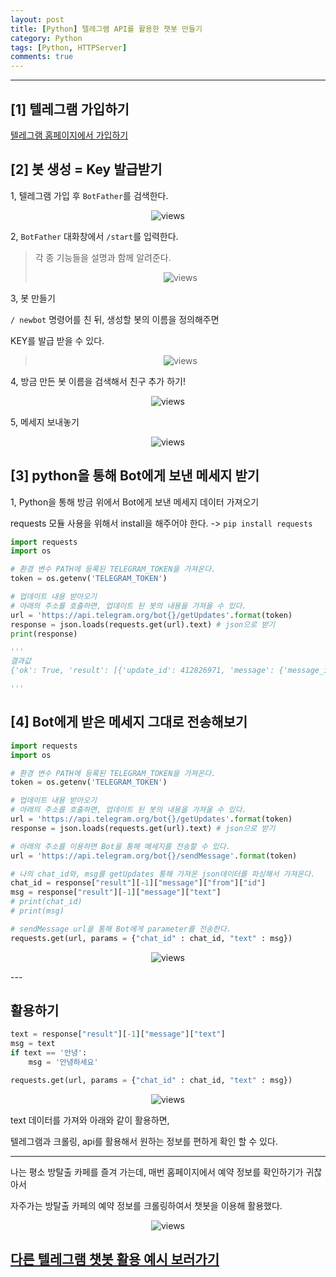 ```yaml
---
layout: post
title: [Python] 텔레그램 API를 활용한 챗봇 만들기
category: Python
tags: [Python, HTTPServer]
comments: true
---
```


---

## [1]  텔레그램 가입하기

[텔레그램 홈페이지에서 가입하기](https://web.telegram.org/ )



## [2] 봇 생성 = Key 발급받기

1, 텔레그램 가입 후 `BotFather`를 검색한다.

<center>
<figure>
<img src="/assets/post-img/python/1561213651257.png" alt="views">
<figcaption></figcaption>
</figure>
</center>



2, `BotFather` 대화창에서 `/start`를 입력한다.

> 각 종 기능들을 설명과 함께 알려준다.
>
> <center>
> <figure>
> <img src="/assets/post-img/python/1561213690950.png" alt="views">
> <figcaption></figcaption>
> </figure>
> </center>



3, 봇 만들기

`/ newbot` 명령어를 친 뒤, 생성할 봇의 이름을 정의해주면

KEY를 발급 받을 수 있다.

> <center>
> <figure>
> <img src="/assets/post-img/python/1561216038854.png" alt="views">
> <figcaption></figcaption>
> </figure>
> </center>



4, 방금 만든 봇 이름을 검색해서 친구 추가 하기!

<center>
<figure>
<img src="/assets/post-img/python/1561216171161.png" alt="views">
<figcaption></figcaption>
</figure>
</center>



5, 메세지 보내놓기 

<center>
<figure>
<img src="/assets/post-img/python/1561216222584.png" alt="views">
<figcaption></figcaption>
</figure>
</center>





## [3] python을 통해 Bot에게 보낸 메세지 받기

1, Python을 통해 방금 위에서 Bot에게 보낸 메세지 데이터 가져오기

requests 모듈 사용을 위해서 install을 해주어야 한다. ->  `pip install requests` 

```python
import requests
import os

# 환경 변수 PATH에 등록된 TELEGRAM_TOKEN을 가져온다.
token = os.getenv('TELEGRAM_TOKEN')

# 업데이트 내용 받아오기
# 아래의 주소를 호출하면, 업데이트 된 봇의 내용을 가져올 수 있다.
url = 'https://api.telegram.org/bot{}/getUpdates'.format(token)
response = json.loads(requests.get(url).text) # json으로 받기
print(response)

'''
결과값
{'ok': True, 'result': [{'update_id': 412826971, 'message': {'message_id': 1, 'from': {'id': 748290634, 'is_bot': False, 'first_name': 'Jungjung'}, 'chat': {'id': 748290634, 'first_name': 'Jungjung', 'type': 'private'}, 'date': 1561216164, 'text': '/start', 'entities': [{'offset': 0, 'length': 6, 'type': 'bot_command'}]}}, {'update_id': 412826972, 'message': {'message_id': 2, 'from': {'id': 748290634, 'is_bot': False, 'first_name': 'Jungjung', 'language_code': 'ko'}, 'chat': {'id': 748290634, 'first_name': 'Jungjung', 'type': 'private'}, 'date': 1561216177, 'text': 'Hi !!!!!!!!!'}}]}

'''
```



## [4] Bot에게 받은 메세지 그대로 전송해보기

```python
import requests
import os

# 환경 변수 PATH에 등록된 TELEGRAM_TOKEN을 가져온다.
token = os.getenv('TELEGRAM_TOKEN')

# 업데이트 내용 받아오기
# 아래의 주소를 호출하면, 업데이트 된 봇의 내용을 가져올 수 있다.
url = 'https://api.telegram.org/bot{}/getUpdates'.format(token)
response = json.loads(requests.get(url).text) # json으로 받기

# 아래의 주소를 이용하면 Bot을 통해 메세지를 전송할 수 있다.
url = 'https://api.telegram.org/bot{}/sendMessage'.format(token)

# 나의 chat_id와, msg를 getUpdates 통해 가져온 json데이터를 파싱해서 가져온다.
chat_id = response["result"][-1]["message"]["from"]["id"]
msg = response["result"][-1]["message"]["text"]
# print(chat_id)
# print(msg)

# sendMessage url을 통해 Bot에게 parameter를 전송한다.
requests.get(url, params = {"chat_id" : chat_id, "text" : msg})
```

<center>
<figure>
<img src="/assets/post-img/python/1561216797809.png" alt="views">
<figcaption></figcaption>
</figure>
</center>
---



## 활용하기

```python
text = response["result"][-1]["message"]["text"]
msg = text
if text == '안녕':
    msg = '안녕하세요'

requests.get(url, params = {"chat_id" : chat_id, "text" : msg})
```

<center>
<figure>
<img src="/assets/post-img/python/1561217489174.png" alt="views">
<figcaption></figcaption>
</figure>
</center>

 text 데이터를 가져와 아래와 같이 활용하면,

텔레그램과 크롤링, api를 활용해서 원하는 정보를 편하게 확인 할 수 있다.

---

 나는 평소 방탈출 카페를 즐겨 가는데, 매번 홈페이지에서 예약 정보를 확인하기가 귀찮아서

자주가는 방탈출 카페의 예약 정보를 크롤링하여서 챗봇을 이용해 활용했다.

<center>
<figure>
<img src="/assets/post-img/python/1561217668067.png" alt="views">
<figcaption></figcaption>
</figure>
</center>





##    	[다른 텔레그램 챗봇 활용 예시 보러가기](https://jungeunlee95.github.io/python/2019/06/19/API-%ED%99%9C%EC%9A%A9-%ED%85%94%EB%A0%88%EA%B7%B8%EB%9E%A8-%EC%B1%97%EB%B4%87%EC%9C%BC%EB%A1%9C-%EC%9E%A0%EC%8B%9C%ED%9B%84-%EB%8F%84%EC%B0%A9-%EB%B2%84%EC%8A%A4-%EC%A0%95%EB%B3%B4-%EB%B0%9B%EA%B8%B0/)